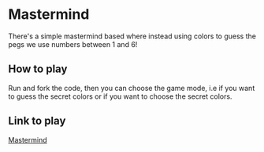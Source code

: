 # Mastermind

There's a simple mastermind based where instead using colors to guess the pegs
we use numbers between 1 and 6!

## How to play

Run and fork the code, then you can choose the game mode, i.e if you want to guess
the secret colors or if you want to choose the secret colors.

## Link to play

<a href="https://replit.com/@victor1canti/mastermind" target="_blank">Mastermind</a>